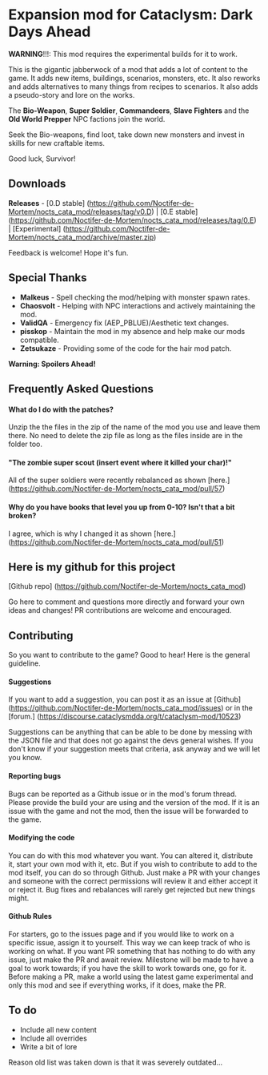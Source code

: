 # Expansion mod for Cataclysm: Dark Days Ahead

**WARNING**!!!: This mod requires the experimental builds for it to work.

This is the gigantic jabberwock of a mod that adds a lot of content to the game. It adds new items, buildings, scenarios, monsters, etc. It also reworks and adds alternatives to many things from recipes to scenarios. It also adds a pseudo-story and lore on the works.

The **Bio-Weapon**, **Super Soldier**, **Commandeers**, **Slave Fighters** and the **Old World Prepper** NPC factions join the world.

Seek the Bio-weapons, find loot, take down new monsters and invest in skills for new craftable items.

Good luck, Survivor!

## Downloads

**Releases** - [0.D stable] (https://github.com/Noctifer-de-Mortem/nocts_cata_mod/releases/tag/v0.D) | [0.E stable] (https://github.com/Noctifer-de-Mortem/nocts_cata_mod/releases/tag/0.E) | [Experimental] (https://github.com/Noctifer-de-Mortem/nocts_cata_mod/archive/master.zip)


Feedback is welcome! Hope it's fun.

## Special Thanks

* **Malkeus** - Spell checking the mod/helping with monster spawn rates.
* **Chaosvolt** - Helping with NPC interactions and actively maintaining the mod.
* **ValidQA** - Emergency fix (AEP_PBLUE)/Aesthetic text changes.
* **pisskop** - Maintain the mod in my absence and help make our mods compatible.
* **Zetsukaze** - Providing some of the code for the hair mod patch.

**Warning: Spoilers Ahead!**

## Frequently Asked Questions

#### What do I do with the patches?

Unzip the the files in the zip of the name of the mod you use and leave them there. No need to delete the zip file as long as the files inside are in the folder too.

#### "The zombie super scout (insert event where it killed your char)!"

All of the super soldiers were recently rebalanced as shown [here.] (https://github.com/Noctifer-de-Mortem/nocts_cata_mod/pull/57)


#### Why do you have books that level you up from 0-10? Isn't that a bit broken?

I agree, which is why I changed it as shown [here.] (https://github.com/Noctifer-de-Mortem/nocts_cata_mod/pull/51)

## Here is my github for this project

[Github repo] (https://github.com/Noctifer-de-Mortem/nocts_cata_mod)

Go here to comment and questions more directly and forward your own ideas and changes!
PR contributions are welcome and encouraged.

## Contributing
So you want to contribute to the game? Good to hear! Here is the general guideline.

#### Suggestions
If you want to add a suggestion, you can post it as an issue at [Github] (https://github.com/Noctifer-de-Mortem/nocts_cata_mod/issues) or in the [forum.] (https://discourse.cataclysmdda.org/t/cataclysm-mod/10523)

Suggestions can be anything that can be able to be done by messing with the JSON file and that does not go against the devs general wishes. If you don't know if your suggestion meets that criteria, ask anyway and we will let you know.

#### Reporting bugs
Bugs can be reported as a Github issue or in the mod's forum thread. Please provide the build your are using and the version of the mod. If it is an issue with the game and not the mod, then the issue will be forwarded to the game.

#### Modifying the code
You can do with this mod whatever you want. You can altered it, distribute it, start your own mod with it, etc. But if you wish to contribute to add to the mod itself, you can do so through Github. Just make a PR with your changes and someone with the correct permissions will review it and either accept it or reject it. Bug fixes and rebalances will rarely get rejected but new things might.

#### Github Rules
For starters, go to the issues page and if you would like to work on a specific issue, assign it to yourself. This way we can keep track of who is working on what. If you want PR something that has nothing to do with any issue, just make the PR and await review. Milestone will be made to have a goal to work towards; if you have the skill to work towards one, go for it. Before making a PR, make a world using the latest game experimental and only this mod and see if everything works, if it does, make the PR.

## To do
* Include all new content
* Include all overrides
* Write a bit of lore

Reason old list was taken down is that it was severely outdated...